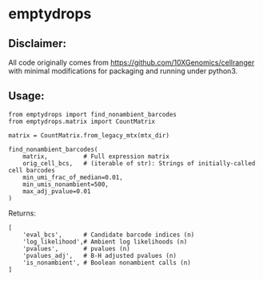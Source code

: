 # emptydrops

## Disclaimer:
All code originally comes from https://github.com/10XGenomics/cellranger with
minimal modifications for packaging and running under python3.

## Usage:
```
from emptydrops import find_nonambient_barcodes
from emptydrops.matrix import CountMatrix

matrix = CountMatrix.from_legacy_mtx(mtx_dir)

find_nonambient_barcodes(
    matrix,          # Full expression matrix
    orig_cell_bcs,   # (iterable of str): Strings of initially-called cell barcodes
    min_umi_frac_of_median=0.01,
    min_umis_nonambient=500,
    max_adj_pvalue=0.01
)
```

Returns:
```
[
    'eval_bcs',      # Candidate barcode indices (n)
    'log_likelihood',# Ambient log likelihoods (n)
    'pvalues',       # pvalues (n)
    'pvalues_adj',   # B-H adjusted pvalues (n)
    'is_nonambient', # Boolean nonambient calls (n)
]
```
